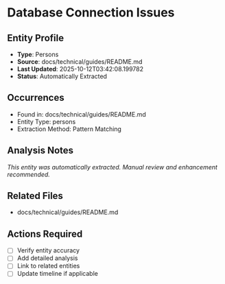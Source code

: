 # Database Connection Issues

## Entity Profile
- **Type**: Persons
- **Source**: docs/technical/guides/README.md
- **Last Updated**: 2025-10-12T03:42:08.199782
- **Status**: Automatically Extracted

## Occurrences
- Found in: docs/technical/guides/README.md
- Entity Type: persons
- Extraction Method: Pattern Matching

## Analysis Notes
*This entity was automatically extracted. Manual review and enhancement recommended.*

## Related Files
- docs/technical/guides/README.md

## Actions Required
- [ ] Verify entity accuracy
- [ ] Add detailed analysis
- [ ] Link to related entities
- [ ] Update timeline if applicable
